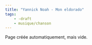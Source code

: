 ```yaml
---
title: "Yannick Noah - Mon eldorado"
tags:
    - -draft
    - musique/chanson
---
```


Page créée automatiquement, mais vide.
